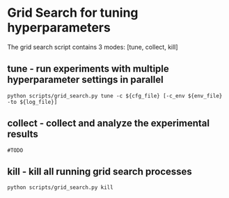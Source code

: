 # Grid Search for tuning hyperparameters
The grid search script contains 3 modes: [tune, collect, kill]

## tune - run experiments with multiple hyperparameter settings in parallel
```shell
python scripts/grid_search.py tune -c ${cfg_file} [-c_env ${env_file} -to ${log_file}]
```

## collect - collect and analyze the experimental results
```shell
#TODO
```

## kill - kill all running grid search processes
```shell
python scripts/grid_search.py kill
```
